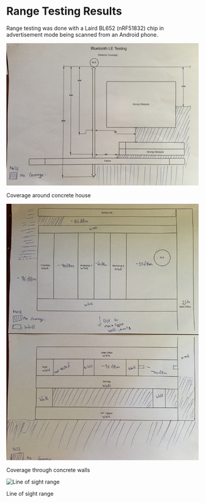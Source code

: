 # Range Testing Results

Range testing was done with a Laird BL652 (nRF51832) chip in advertisement mode being scanned from an Android phone.

![Coverage around concrete house](Range%20Testing%20Results%20ef4c4ece8fba4542830d415dc0fa1a42/768DFA45-AB63-408E-B84A-8A7F18BEFE90.jpeg)

Coverage around concrete house

![Coverage through concrete walls](Range%20Testing%20Results%20ef4c4ece8fba4542830d415dc0fa1a42/0CAA08AD-79CD-42BD-ADC3-AA65A3272E82.jpeg)

Coverage through concrete walls

![Line of sight range](Range%20Testing%20Results%20ef4c4ece8fba4542830d415dc0fa1a42/20210614_085821_mfnr.jpg)

Line of sight range